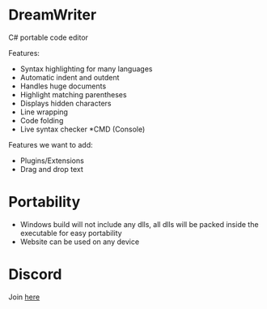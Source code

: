 # DreamWriter
C# portable code editor

Features:
* Syntax highlighting for many languages
* Automatic indent and outdent
* Handles huge documents
* Highlight matching parentheses
* Displays hidden characters
* Line wrapping
* Code folding
* Live syntax checker
*CMD (Console)

Features we want to add:
* Plugins/Extensions
* Drag and drop text

# Portability
* Windows build will not include any dlls, all dlls will be packed inside the executable for easy portability
* Website can be used on any device

# Discord
Join [here](https://discord.gg/SpRYUvDDfy)
